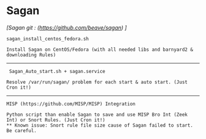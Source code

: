 # Sagan


<cite>[Sagan git : (https://github.com/beave/sagan) ]</cite>

    sagan_install_centos_fedora.sh
    
    Install Sagan on CentOS/Fedora (with all needed libs and barnyard2 & downloading Rules)
    
 -------------------------------------------
    
     Sagan_Auto_start.sh + sagan.service
	
    Resolve /var/run/sagan/ problem for each start & auto start. (Just Cron it!)
    
-------------------------------------------
    
    MISP (https://github.com/MISP/MISP) Integration
    
    Python script than enable Sagan to save and use MISP Bro Int (Zeek Int) or Snort Rules. (Just Cron it!)
    ** Known issue: Snort rule file size cause of Sagan failed to start. Be careful.
